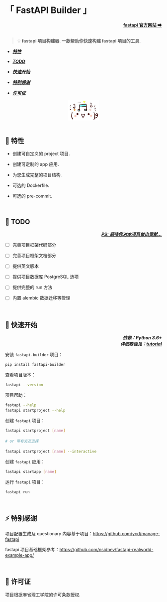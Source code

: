 # 「 FastAPI Builder 」

<div align="right">
    <a href="https://fastapi.tiangolo.com/zh/"><b>fastapi 官方网站 ➡</b></a>
</div>

<br>

> 💡 **fastapi 项目构建器. 一款帮助你快速构建 fastapi 项目的工具.**

+ ***[特性](#-特性)***

+ ***[TODO](#-todo)***

+ ***[快速开始](#-快速开始)***

+ ***[特别感谢](#-特别感谢)***

+ ***[许可证](#-许可证)***

<div align="center">
    <img src="https://github.com/fmw666/my-image-file/blob/master/images/cute/small-cute-8.jpg" width=100>
</div>

<br>

## 💬 特性

+ 创建可自定义的 project 项目.

+ 创建可定制的 app 应用.

+ 为您生成完整的项目结构.

+ 可选的 Dockerfile.

+ 可选的 pre-commit.

<br>

## 🎯 TODO

<div align="right"><i><b><a href="#no-reply">PS: 期待您对本项目做出贡献...</a></b></i></div>

+ [ ] 完善项目框架代码部分

+ [ ] 完善项目框架文档部分

+ [ ] 提供英文版本

+ [ ] 提供项目数据库 PostgreSQL 选项

+ [ ] 提供完整的 run 方法

+ [ ] 内置 alembic 数据迁移等管理

<br>

## 🚀 快速开始

<div align="right">
<i><b>依赖：Python 3.6+</b></i>
<br>
<i><b>详细教程见：<a href="docs/tutorial.md">tutorial</a></b></i>
</div>

安装 `fastapi-builder` 项目：

```sh
pip install fastapi-builder
```

查看项目版本：

```sh
fastapi --version
```

项目帮助：

```sh
fastapi --help
fastapi startproject --help
```

创建 `fastapi` 项目：

```sh
fastapi startproject [name]

# or 带有交互选择

fastapi startproject [name] --interactive
```

创建 `fastapi` 应用：

```sh
fastapi startapp [name]
```

运行 `fastapi` 项目：

```sh
fastapi run
```

<br>

## ⚡ 特别感谢

项目配置生成及 questionary 内容基于项目：<https://github.com/ycd/manage-fastapi>

fastapi 项目基础框架参考：<https://github.com/nsidnev/fastapi-realworld-example-app/>

<br>

## 🚩 许可证

项目根据麻省理工学院的许可条款授权.
